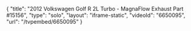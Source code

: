{
    "title": "2012 Volkswagen Golf R 2L Turbo - MagnaFlow Exhaust Part #15156",
    "type": "solo",
    "layout": "iframe-static",
    "videoId": "6650095",
    "url": "\/tvpembed\/6650095"
}